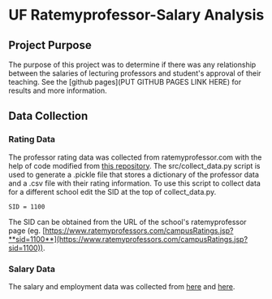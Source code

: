 # UF Ratemyprofessor-Salary Analysis

## Project Purpose
The purpose of this project was to determine if there was any relationship between the salaries of lecturing professors and student's approval of their teaching. See the [github pages](PUT GITHUB PAGES LINK HERE) for results and more information.

## Data Collection
### Rating Data
The professor rating data was collected from ratemyprofessor.com with the help of code modified from [this repository](https://github.com/tisuela/ratemyprof-api). The src/collect_data.py script is used to generate a .pickle file that stores a dictionary of the professor data and a .csv file with their rating information. To use this script to collect data for a different school edit the SID at the top of collect_data.py. 

`SID = 1100`

The SID can be obtained from the URL of the school's ratemyprofessor page (eg. [https://www.ratemyprofessors.com/campusRatings.jsp?**sid=1100**](https://www.ratemyprofessors.com/campusRatings.jsp?sid=1100)).

### Salary Data
The salary and employment data was collected from [here](https://prod.flbog.net:4445/pls/apex/f?p=140:1) and [here](https://www.floridahasarighttoknow.myflorida.com/search_state_payroll).

